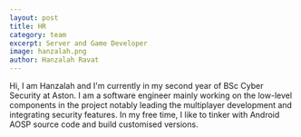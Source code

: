```yaml
---
layout: post
title: HR
category: team
excerpt: Server and Game Developer
image: hanzalah.png
author: Hanzalah Ravat
---
```


Hi, I am Hanzalah and I'm currently in my second year of BSc Cyber Security at Aston. I am a software engineer mainly working on the low-level components in the project notably leading the multiplayer development and integrating security features. In my free time, I like to tinker with Android AOSP source code and build customised versions.